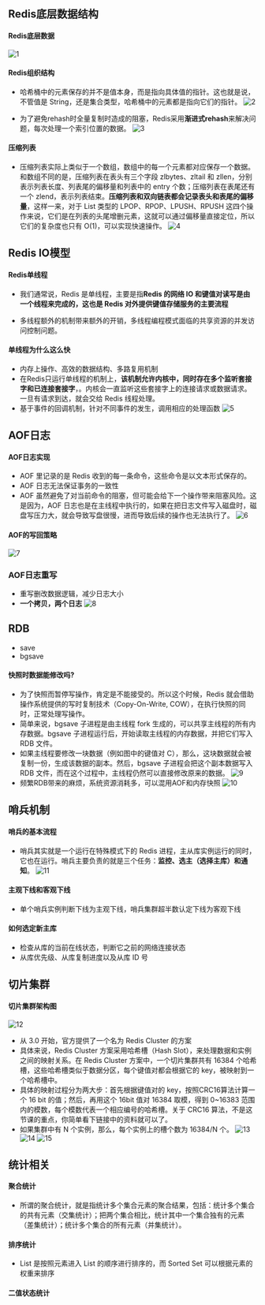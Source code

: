 ## Redis底层数据结构
#### Redis底层数据
 ![1](./image/1.jpg)

#### Redis组织结构
 - 哈希桶中的元素保存的并不是值本身，而是指向具体值的指针。这也就是说，不管值是 String，还是集合类型，哈希桶中的元素都是指向它们的指针。
 ![2](./image/2.jpg)

 - 为了避免rehash时全量复制时造成的阻塞，Redis采用**渐进式rehash**来解决问题，每次处理一个索引位置的数据。
 ![3](./image/3.jpg)

 #### 压缩列表
 - 压缩列表实际上类似于一个数组，数组中的每一个元素都对应保存一个数据。和数组不同的是，压缩列表在表头有三个字段 zlbytes、zltail 和 zllen，分别表示列表长度、列表尾的偏移量和列表中的 entry 个数；压缩列表在表尾还有一个 zlend，表示列表结束。**压缩列表和双向链表都会记录表头和表尾的偏移量**，这样一来，对于 List 类型的 LPOP、RPOP、LPUSH、RPUSH 这四个操作来说，它们是在列表的头尾增删元素，这就可以通过偏移量直接定位，所以它们的复杂度也只有 O(1)，可以实现快速操作。
 ![4](./image/4.jpg)

## Redis IO模型

#### Redis单线程
- 我们通常说，Redis 是单线程，主要是指**Redis 的网络 IO 和键值对读写是由一个线程来完成的，这也是 Redis 对外提供键值存储服务的主要流程**

- 多线程额外的机制带来额外的开销，多线程编程模式面临的共享资源的并发访问控制问题。

#### 单线程为什么这么快
- 内存上操作、高效的数据结构、多路复用机制
- 在Redis只运行单线程的机制上，**该机制允许内核中，同时存在多个监听套接字和已连接套接字**，。内核会一直监听这些套接字上的连接请求或数据请求。一旦有请求到达，就会交给 Redis 线程处理。
- 基于事件的回调机制，针对不同事件的发生，调用相应的处理函数
![5](./image/5.jpg)


## AOF日志

#### AOF日志实现
-  AOF 里记录的是 Redis 收到的每一条命令，这些命令是以文本形式保存的。
-  AOF 日志无法保证事务的一致性
-  AOF 虽然避免了对当前命令的阻塞，但可能会给下一个操作带来阻塞风险。这是因为，AOF 日志也是在主线程中执行的，如果在把日志文件写入磁盘时，磁盘写压力大，就会导致写盘很慢，进而导致后续的操作也无法执行了。
![6](./image/6.jpg)

#### AOF的写回策略
![7](./image/7.jpg)

### AOF日志重写
- 重写删改数据逻辑，减少日志大小
- **一个拷贝，两个日志**
![8](./image/8.jpg)

## RDB
- save
- bgsave

#### 快照时数据能修改吗?
- 为了快照而暂停写操作，肯定是不能接受的。所以这个时候，Redis 就会借助操作系统提供的写时复制技术（Copy-On-Write, COW），在执行快照的同时，正常处理写操作。
- 简单来说，bgsave 子进程是由主线程 fork 生成的，可以共享主线程的所有内存数据。bgsave 子进程运行后，开始读取主线程的内存数据，并把它们写入 RDB 文件。
- 如果主线程要修改一块数据（例如图中的键值对 C），那么，这块数据就会被复制一份，生成该数据的副本。然后，bgsave 子进程会把这个副本数据写入 RDB 文件，而在这个过程中，主线程仍然可以直接修改原来的数据。
![9](./image/9.jpg)
- 频繁RDB带来的麻烦，系统资源消耗多，可以混用AOF和内存快照
![10](./image/10.jpg)

## 哨兵机制

#### 哨兵的基本流程
- 哨兵其实就是一个运行在特殊模式下的 Redis 进程，主从库实例运行的同时，它也在运行。哨兵主要负责的就是三个任务：**监控、选主（选择主库）和通知**。
![11](./image/11.jpg)

#### 主观下线和客观下线
- 单个哨兵实例判断下线为主观下线，哨兵集群超半数认定下线为客观下线

#### 如何选定新主库
- 检查从库的当前在线状态，判断它之前的网络连接状态
- 从库优先级、从库复制进度以及从库 ID 号

## 切片集群

#### 切片集群架构图
![12](./image/12.jpg)
- 从 3.0 开始，官方提供了一个名为 Redis Cluster 的方案
- 具体来说，Redis Cluster 方案采用哈希槽（Hash Slot），来处理数据和实例之间的映射关系。在 Redis Cluster 方案中，一个切片集群共有 16384 个哈希槽，这些哈希槽类似于数据分区，每个键值对都会根据它的 key，被映射到一个哈希槽中。
- 具体的映射过程分为两大步：首先根据键值对的 key，按照CRC16算法计算一个 16 bit 的值；然后，再用这个 16bit 值对 16384 取模，得到 0~16383 范围内的模数，每个模数代表一个相应编号的哈希槽。关于 CRC16 算法，不是这节课的重点，你简单看下链接中的资料就可以了。
- 如果集群中有 N 个实例，那么，每个实例上的槽个数为 16384/N 个。
![13](./image/13.jpg)
![14](./image/14.jpg)
![15](./image/15.jpg)


## 统计相关

#### 聚合统计
- 所谓的聚合统计，就是指统计多个集合元素的聚合结果，包括：统计多个集合的共有元素（交集统计）；把两个集合相比，统计其中一个集合独有的元素（差集统计）；统计多个集合的所有元素（并集统计）。

#### 排序统计
- List 是按照元素进入 List 的顺序进行排序的，而 Sorted Set 可以根据元素的权重来排序

#### 二值状态统计
